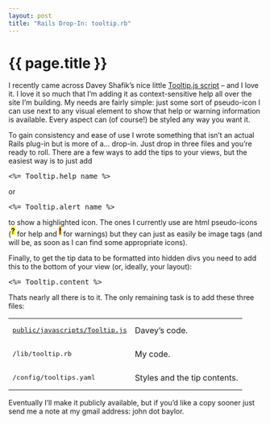 ```yaml
---
layout: post
title: "Rails Drop-In: tooltip.rb"
---
```

# {{ page.title }}
<p>I recently came across Davey Shafik’s nice little <a href="http://tooltip.crtx.org/">Tooltip.js script</a> – and I love it.  I love it so much that I’m adding it as context-sensitive help all over the site I’m building.  My needs are fairly simple: just some sort of pseudo-icon I can use next to any visual element to show that help or warning information is available.  Every aspect can (of course!) be styled any way you want it.</p>
<p>To gain consistency and ease of use I wrote something that isn’t an actual Rails plug-in but is more of a… drop-in.  Just drop in three files and you’re ready to roll.  There are a few ways to add the tips to your views, but the easiest way is to just add</p>
<pre>
&lt;%= Tooltip.help name %&gt;</pre>
<p>or</p>
<pre>
&lt;%= Tooltip.alert name %&gt;</pre>
<p>to show a highlighted icon.  The ones I currently use are html pseudo-icons (<strong id="tooltip_activator_help" style="background-color: yellow; vertical-align: super">?</strong> for help and <strong id="tooltip_activator_remember_me" style="background-color: orange; vertical-align: super">!</strong> for warnings) but they can just as easily be image tags (and will be, as soon as I can find some appropriate icons).</p>
<p>Finally, to get the tip data to be formatted into hidden divs you need to add this to the bottom of your view (or, ideally, your layout):</p>
<pre>
&lt;%= Tooltip.content %&gt;</pre>
<p>Thats nearly all there is to it.  The only remaining task is to add these three files:</p>
<table>
<tr>
<td>
<pre><a href="http://tooltip.crtx.org/">public/javascripts/Tooltip.js</a></pre>
</td>
<td>Davey’s code.</td>
</tr>
<tr>
<td>
<pre>/lib/tooltip.rb</pre>
</td>
<td>My code.</td>
</tr>
<tr>
<td>
<pre>/config/tooltips.yaml</pre>
</td>
<td>Styles and the tip contents.</td>
</tr>
</table>
<p>Eventually I’ll make it publicly available, but if you’d like a copy sooner just send me a note at my gmail address: john dot baylor.</p>
